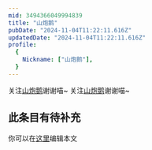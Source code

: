 ```yaml
---
mid: 3494366049994839
title: "山炮鹅"
pubDate: "2024-11-04T11:22:11.616Z"
updatedDate: "2024-11-04T11:22:11.616Z"
profile:
  {
    Nickname: ["山炮鹅"],
  }
---
```


关注[山炮鹅](https://space.bilibili.com/3494366049994839)谢谢喵~ 关注[山炮鹅](https://space.bilibili.com/3494366049994839)谢谢喵~

## 此条目有待补充
你可以在[这里](https://github.com/Yuhanawa/VTuber.ICU-Content/edit/master/v/山炮鹅/index.md)编辑本文
